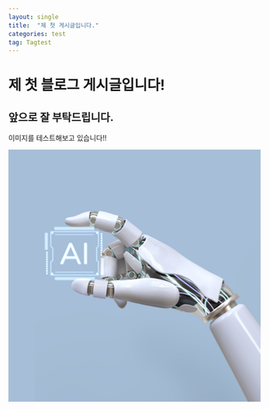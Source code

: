 ```yaml
---
layout: single
title:  "제 첫 게시글입니다."
categories: test
tag: Tagtest
---
```



# 제 첫 블로그 게시글입니다!
## 앞으로 잘 부탁드립니다.

이미지를 테스트해보고 있습니다!!

![image](../images/ai-chip-artificial-intelligence-future-technology-innovation.jpg)